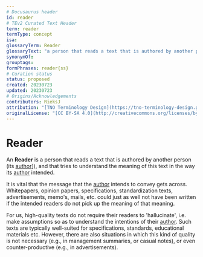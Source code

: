 ```yaml
---
# Docusaurus header
id: reader
# TEv2 Curated Text Header
term: reader
termType: concept
isa:
glossaryTerm: Reader
glossaryText: "a person that reads a text that is authored by another person (its [author](@)]), and that tries to understand the meaning of this text in the way its [author](@) intended."
synonymOf:
grouptags:
formPhrases: reader{ss}
# Curation status
status: proposed
created: 20230723
updated: 20230723
# Origins/Acknowledgements
contributors: RieksJ
attribution: "[TNO Terminology Design](https://tno-terminology-design.github.io/tev2-specifications/docs)"
originalLicense: "[CC BY-SA 4.0](http://creativecommons.org/licenses/by-sa/4.0/?ref=chooser-v1)"
---
```


# Reader

An **Reader** is a person that reads a text that is authored by another person (its [author](@)]), and that tries to understand the meaning of this text in the way its [author](@) intended.

It is vital that the message that the [author](@) intends to convey gets across. Whitepapers, opinion papers, specifications, standardization texts, advertisements, memo's, mails, etc. could just as well not have been written if the intended readers do not pick up the meaning of that meaning.

For us, high-quality texts do not require their readers to 'hallucinate', i.e. make assumptions so as to understand the intentions of their [author](@). Such texts are typically well-suited for specifications, standards, educational materials etc. However, there are also situations in which this kind of quality is not necessary (e.g., in management summaries, or casual notes), or even counter-productive (e.g., in advertisements).
